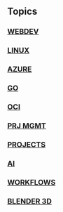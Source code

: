 ## Topics

### [WEBDEV](WEB/index.md)
### [LINUX](LINUX/index.md)
### [AZURE](AZURE/index.md)
### [GO](GO/index.md)
### [OCI](OCI/index.md)
### [PRJ MGMT](PM/index.md)
### [PROJECTS](PROJECTS/index.md)
### [AI](AI/index.md)
### [WORKFLOWS](WF/index.md)
### [BLENDER 3D](BLENDER/index.md)
